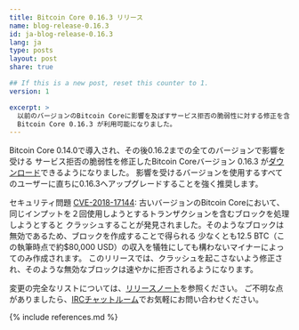 ```yaml
---
title: Bitcoin Core 0.16.3 リリース
name: blog-release-0.16.3
id: ja-blog-release-0.16.3
lang: ja
type: posts
layout: post
share: true

## If this is a new post, reset this counter to 1.
version: 1

excerpt: >
  以前のバージョンのBitcoin Coreに影響を及ぼすサービス拒否の脆弱性に対する修正を含む
  Bitcoin Core 0.16.3 が利用可能になりました。
---
```

Bitcoin Core 0.14.0で導入され、その後0.16.2までの全てのバージョンで影響を受ける
サービス拒否の脆弱性を修正したBitcoin Coreバージョン 0.16.3 が[ダウンロード][ダウンロードページ]できるようになりました。
影響を受けるバージョンを使用するすべてのユーザーに直ちに0.16.3へアップグレードすることを強く推奨します。

セキュリティ問題 [CVE-2018-17144][]: 古いバージョンのBitcoin Coreにおいて、
同じインプットを２回使用しようとするトランザクションを含むブロックを処理しようとすると
クラッシュすることが発見されました。そのようなブロックは無効であるため、ブロックを作成することで得られる
少なくとも12.5 BTC（この執筆時点で約$80,000 USD）の収入を犠牲にしても構わないマイナーによってのみ作成されます。
このリリースでは、クラッシュを起こさないよう修正され、そのような無効なブロックは速やかに拒否されるようになります。

変更の完全なリストについては、[リリースノート][]を参照ください。
ご不明な点がありましたら、[IRCチャットルーム][irc]でお気軽にお問い合わせください。

[リリースノート]: /ja/releases/0.16.3/
[IRC]: https://en.bitcoin.it/wiki/IRC_channels
[ダウンロードページ]: /ja/download
[CVE-2018-17144]: https://cve.mitre.org/cgi-bin/cvename.cgi?name=CVE-2018-17144

{% include references.md %}
